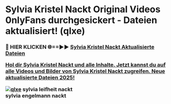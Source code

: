 # Sylvia Kristel Nackt Original Videos 0nlyFans durchgesickert - Dateien aktualisiert! (qlxe)

<h3>🔴 HIER KLICKEN 🌐==►► <a href="https://tinyurl.com/h6vf6nb8" rel="nofollow">Sylvia Kristel Nackt Aktualisierte Dateien

Hol dir Sylvia Kristel Nackt und alle Inhalte. Jetzt kannst du auf alle Videos und Bilder von Sylvia Kristel Nackt zugreifen. Neue aktualisierte Dateien 2025!

[![qlxe](https://i.imgur.com/sD4kR3V.gif)](https://tinyurl.com/h6vf6nb8)
sylvia leifheit nackt<br>
sylvia engelmann nackt